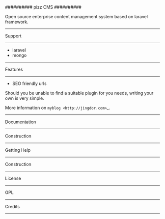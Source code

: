 ##########
pizz CMS
##########


Open source enterprise content management system based on laravel framework.

********
Support
********
* laravel
* mongo


********
Features
********

* SEO friendly urls





Should you be unable to find a suitable plugin for you needs, writing your own is very simple.

More information on `myblog <http://jingdor.com>`_. 

*************
Documentation
*************

Construction

************
Getting Help
************

Construction

*******
License
*************
GPL

*******
Credits
*******


